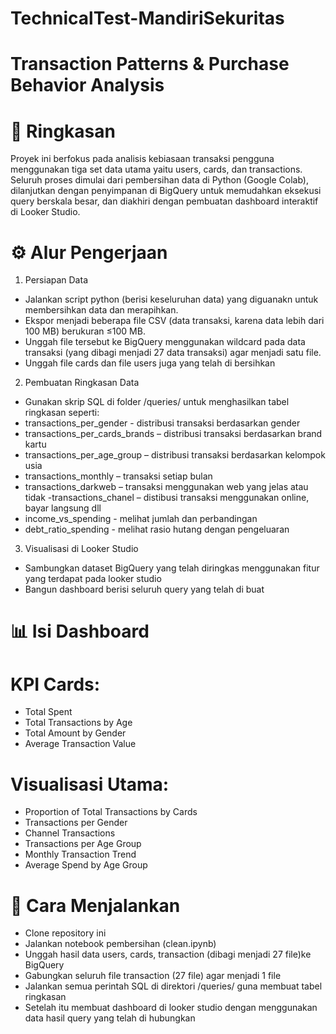 # TechnicalTest-MandiriSekuritas  
# Transaction Patterns & Purchase Behavior Analysis 
# 📝 Ringkasan
Proyek ini berfokus pada analisis kebiasaan transaksi pengguna menggunakan tiga set data utama yaitu users, cards, dan transactions. Seluruh proses dimulai dari pembersihan data di Python (Google Colab), dilanjutkan dengan penyimpanan di BigQuery untuk memudahkan eksekusi  query berskala besar, dan diakhiri dengan pembuatan dashboard interaktif di Looker Studio.
# ⚙️ Alur Pengerjaan
1. Persiapan Data
- Jalankan script python (berisi keseluruhan data) yang diguanakn untuk membersihkan data dan merapihkan.
- Ekspor menjadi beberapa file CSV (data transaksi, karena data lebih dari 100 MB) berukuran ≤100 MB.
- Unggah file tersebut ke BigQuery menggunakan wildcard pada data transaksi (yang dibagi menjadi 27 data transaksi) agar menjadi satu file.
- Unggah file cards dan file users juga yang telah di bersihkan
2. Pembuatan Ringkasan Data
- Gunakan skrip SQL di folder /queries/ untuk menghasilkan tabel ringkasan seperti:
- transactions_per_gender - distribusi transaksi berdasarkan gender
- transactions_per_cards_brands – distribusi transaksi berdasarkan brand kartu
- transactions_per_age_group – distribusi transaksi berdasarkan kelompok usia
- transactions_monthly – transaksi setiap bulan
- transactions_darkweb – transaksi menggunakan web yang jelas atau tidak
-transactions_chanel – distibusi transaksi menggunakan online, bayar langsung dll
- income_vs_spending - melihat jumlah dan perbandingan
- debt_ratio_spending - melihat rasio hutang dengan pengeluaran
3. Visualisasi di Looker Studio
- Sambungkan dataset BigQuery yang telah diringkas menggunakan fitur yang terdapat pada looker studio
- Bangun dashboard berisi seluruh query yang telah di buat
# 📊 Isi Dashboard
# KPI Cards:
- Total Spent
- Total Transactions by Age
- Total Amount by Gender
- Average Transaction Value
# Visualisasi Utama:
- Proportion of Total Transactions by Cards
- Transactions per Gender
- Channel Transactions
- Transactions per Age Group
- Monthly Transaction Trend
- Average Spend by Age Group
# 🚀 Cara Menjalankan
- Clone repository ini
- Jalankan notebook pembersihan (clean.ipynb)
- Unggah hasil data users, cards, transaction (dibagi menjadi 27 file)ke BigQuery
- Gabungkan seluruh file transaction (27 file) agar menjadi 1 file
- Jalankan semua perintah SQL di direktori /queries/ guna membuat tabel ringkasan
- Setelah itu membuat dashboard di looker studio dengan menggunakan data hasil query yang telah di hubungkan



